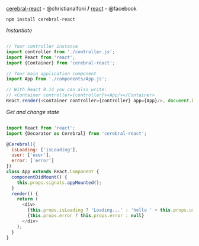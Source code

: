 [cerebral-react](https://github.com/christianalfoni/cerebral-react) - @christianalfoni **/** [react](https://github.com/facebook/react) - @facebook

`npm install cerebral-react`

*Instantiate*
```javascript

// Your controller instance
import controller from './controller.js';
import React from 'react';
import {Container} from 'cerebral-react';

// Your main application component
import App from './components/App.js';

// With React 0.14 you can also write:
// <Container controller={controller}><App/></Container>
React.render(<Container controller={controller} app={App}/>, document.body);
```

*Get and change state*
```javascript

import React from 'react';
import {Decorator as Cerebral} from 'cerebral-react';

@Cerebral({
  isLoading: ['isLoading'],
  user: ['user'],
  error: ['error']  
})
class App extends React.Component {
  componentDidMount() {
    this.props.signals.appMounted();
  }
  render() {
    return (
      <div>
        {this.props.isLoading ? 'Loading...' : 'hello ' + this.props.user.name}
        {this.props.error ? this.props.error : null}
      </div>
    );
  }
}
```
